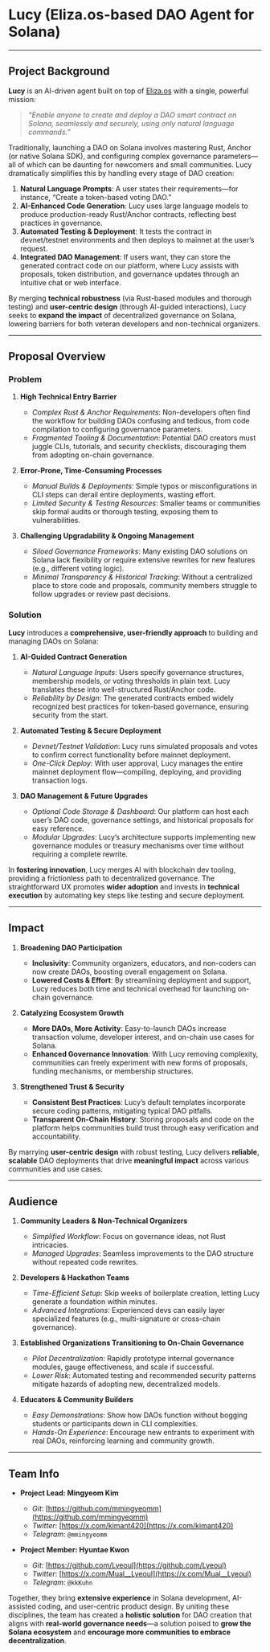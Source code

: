 # Lucy (Eliza.os-based DAO Agent for Solana)

---

## Project Background
**Lucy** is an AI-driven agent built on top of [Eliza.os](https://github.com/cybermancy/eliza.os) with a single, powerful mission:

> *“Enable anyone to create and deploy a DAO smart contract on Solana, seamlessly and securely, using only natural language commands.”*

Traditionally, launching a DAO on Solana involves mastering Rust, Anchor (or native Solana SDK), and configuring complex governance parameters—all of which can be daunting for newcomers and small communities. Lucy dramatically simplifies this by handling every stage of DAO creation:

1. **Natural Language Prompts**: A user states their requirements—for instance, “Create a token-based voting DAO.”  
2. **AI-Enhanced Code Generation**: Lucy uses large language models to produce production-ready Rust/Anchor contracts, reflecting best practices in governance.  
3. **Automated Testing & Deployment**: It tests the contract in devnet/testnet environments and then deploys to mainnet at the user’s request.  
4. **Integrated DAO Management**: If users want, they can store the generated contract code on our platform, where Lucy assists with proposals, token distribution, and governance updates through an intuitive chat or web interface.

By merging **technical robustness** (via Rust-based modules and thorough testing) and **user-centric design** (through AI-guided interactions), Lucy seeks to **expand the impact** of decentralized governance on Solana, lowering barriers for both veteran developers and non-technical organizers.

---

## Proposal Overview

### Problem

1. **High Technical Entry Barrier**  
   - *Complex Rust & Anchor Requirements*: Non-developers often find the workflow for building DAOs confusing and tedious, from code compilation to configuring governance parameters.  
   - *Fragmented Tooling & Documentation*: Potential DAO creators must juggle CLIs, tutorials, and security checklists, discouraging them from adopting on-chain governance.

2. **Error-Prone, Time-Consuming Processes**  
   - *Manual Builds & Deployments*: Simple typos or misconfigurations in CLI steps can derail entire deployments, wasting effort.  
   - *Limited Security & Testing Resources*: Smaller teams or communities skip formal audits or thorough testing, exposing them to vulnerabilities.

3. **Challenging Upgradability & Ongoing Management**  
   - *Siloed Governance Frameworks*: Many existing DAO solutions on Solana lack flexibility or require extensive rewrites for new features (e.g., different voting logic).  
   - *Minimal Transparency & Historical Tracking*: Without a centralized place to store code and proposals, community members struggle to follow upgrades or review past decisions.

### Solution

**Lucy** introduces a **comprehensive, user-friendly approach** to building and managing DAOs on Solana:

1. **AI-Guided Contract Generation**  
   - *Natural Language Inputs*: Users specify governance structures, membership models, or voting thresholds in plain text. Lucy translates these into well-structured Rust/Anchor code.  
   - *Reliability by Design*: The generated contracts embed widely recognized best practices for token-based governance, ensuring security from the start.

2. **Automated Testing & Secure Deployment**  
   - *Devnet/Testnet Validation*: Lucy runs simulated proposals and votes to confirm correct functionality before mainnet deployment.  
   - *One-Click Deploy*: With user approval, Lucy manages the entire mainnet deployment flow—compiling, deploying, and providing transaction logs.

3. **DAO Management & Future Upgrades**  
   - *Optional Code Storage & Dashboard*: Our platform can host each user’s DAO code, governance settings, and historical proposals for easy reference.  
   - *Modular Upgrades*: Lucy’s architecture supports implementing new governance modules or treasury mechanisms over time without requiring a complete rewrite.

In **fostering innovation**, Lucy merges AI with blockchain dev tooling, providing a frictionless path to decentralized governance. The straightforward UX promotes **wider adoption** and invests in **technical execution** by automating key steps like testing and secure deployment. 

---

## Impact

1. **Broadening DAO Participation**  
   - **Inclusivity**: Community organizers, educators, and non-coders can now create DAOs, boosting overall engagement on Solana.  
   - **Lowered Costs & Effort**: By streamlining deployment and support, Lucy reduces both time and technical overhead for launching on-chain governance.

2. **Catalyzing Ecosystem Growth**  
   - **More DAOs, More Activity**: Easy-to-launch DAOs increase transaction volume, developer interest, and on-chain use cases for Solana.  
   - **Enhanced Governance Innovation**: With Lucy removing complexity, communities can freely experiment with new forms of proposals, funding mechanisms, or membership structures.

3. **Strengthened Trust & Security**  
   - **Consistent Best Practices**: Lucy’s default templates incorporate secure coding patterns, mitigating typical DAO pitfalls.  
   - **Transparent On-Chain History**: Storing proposals and code on the platform helps communities build trust through easy verification and accountability.

By marrying **user-centric design** with robust testing, Lucy delivers **reliable**, **scalable** DAO deployments that drive **meaningful impact** across various communities and use cases.

---

## Audience

1. **Community Leaders & Non-Technical Organizers**  
   - *Simplified Workflow*: Focus on governance ideas, not Rust intricacies.  
   - *Managed Upgrades*: Seamless improvements to the DAO structure without repeated code rewrites.

2. **Developers & Hackathon Teams**  
   - *Time-Efficient Setup*: Skip weeks of boilerplate creation, letting Lucy generate a foundation within minutes.  
   - *Advanced Integrations*: Experienced devs can easily layer specialized features (e.g., multi-signature or cross-chain governance).

3. **Established Organizations Transitioning to On-Chain Governance**  
   - *Pilot Decentralization*: Rapidly prototype internal governance modules, gauge effectiveness, and scale if successful.  
   - *Lower Risk*: Automated testing and recommended security patterns mitigate hazards of adopting new, decentralized models.

4. **Educators & Community Builders**  
   - *Easy Demonstrations*: Show how DAOs function without bogging students or participants down in CLI complexities.  
   - *Hands-On Experience*: Encourage new entrants to experiment with real DAOs, reinforcing learning and community growth.

---

## Team Info

- **Project Lead: Mingyeom Kim**  
  - *Git*: [https://github.com/mmingyeomm](https://github.com/mmingyeomm)  
  - *Twitter*: [https://x.com/kimant420](https://x.com/kimant420)  
  - *Telegram*: `@mmingyeomm`

- **Project Member: Hyuntae Kwon**  
  - *Git*: [https://github.com/Lyeoul](https://github.com/Lyeoul)  
  - *Twitter*: [https://x.com/Mual__Lyeoul](https://x.com/Mual__Lyeoul)  
  - *Telegram*: `@kkKuhn`

Together, they bring **extensive experience** in Solana development, AI-assisted coding, and user-centric product design. By uniting these disciplines, the team has created a **holistic solution** for DAO creation that aligns with **real-world governance needs**—a solution poised to **grow the Solana ecosystem** and **encourage more communities to embrace decentralization**.
